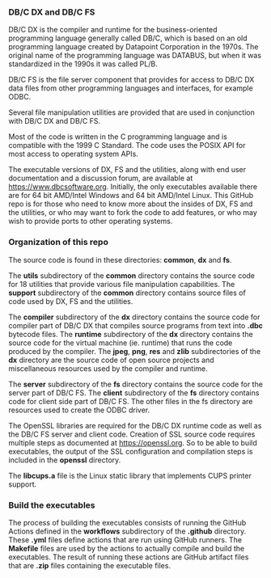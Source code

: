 ### DB/C DX and DB/C FS
DB/C DX is the compiler and runtime for the business-oriented programming language generally called DB/C, which is based on an old programming language created by Datapoint Corporation in the 1970s. The original name of the programming language was DATABUS, but when it was standardized in the 1990s it was called PL/B.

DB/C FS is the file server component that provides for access to DB/C DX data files from other programming languages and interfaces, for example ODBC.

Several file manipulation utilities are provided that are used in conjunction with DB/C DX and DB/C FS.

Most of the code is written in the C programming language and is compatible with the 1999 C Standard. The code uses the POSIX API for most access to operating system APIs.

The executable versions of DX, FS and the utilities, along with end user documentation and a discussion forum, are available at https://www.dbcsoftware.org. Initially, the only executables available there are for 64 bit AMD/Intel Windows and 64 bit AMD/Intel Linux. This GitHub repo is for those who need to know more about the insides of DX, FS and the utilities, or who may want to fork the code to add features, or who may wish to provide ports to other operating systems.

### Organization of this repo
The source code is found in these directories: **common**, **dx** and **fs**.

The **utils** subdirectory of the **common** directory contains the source code for 18 utilities that provide various file manipulation capabilities. The **support** subdirectory of the **common** directory contains source files of code used by DX, FS and the utilities.

The **compiler** subdirectory of the **dx** directory contains the source code for compiler part of DB/C DX that compiles source programs from text into **.dbc** bytecode files.  The **runtime** subdirectory of the **dx** directory contains the source code for the virtual machine (ie. runtime) that runs the code produced by the compiler.  The **jpeg**, **png**, **res** and **zlib** subdirectories of the **dx** directory are the source code of open source projects and miscellaneous resources used by the compiler and runtime.

The **server** subdirectory of the **fs** directory contains the source code for the server part of DB/C FS.  The **client** subdirectory  of the **fs** directory contains code for client side part of DB/C FS.  The other files in the fs directory are resources used to create the ODBC driver.

The OpenSSL libraries are required for the DB/C DX runtime code as well as the DB/C FS server and client code. Creation of SSL source code requires multiple steps as documented at https://openssl.org. So to be able to build executables, the output of the SSL configuration and compilation steps is included in the **openssl** directory.

The **libcups.a** file is the Linux static library that implements CUPS printer support.

### Build the executables

The process of building the executables consists of running the GitHub Actions defined in the **workflows** subdirectory of the **.github** directory. These **.yml** files define actions that are run using GitHub runners. The **Makefile** files are used by the actions to actually compile and build the executables. The result of running these actions are GitHub artifact files that are **.zip** files containing the executable files.
